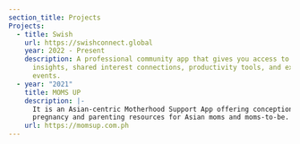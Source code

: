 ```yaml
---
section_title: Projects
Projects:
  - title: Swish
    url: https://swishconnect.global
    year: 2022 - Present
    description: A professional community app that gives you access to trends and
      insights, shared interest connections, productivity tools, and exclusive
      events.
  - year: "2021"
    title: MOMS UP
    description: |-
      It is an Asian-centric Motherhood Support App offering conception,
      pregnancy and parenting resources for Asian moms and moms-to-be.
    url: https://momsup.com.ph
---
```

